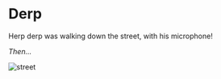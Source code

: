 # Derp

Herp derp was walking down the street, with his microphone!

_Then..._

![street](https://c2.staticflickr.com/8/7116/6886388500_60a3d5ee76_z.jpg)

